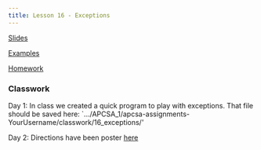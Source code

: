 ```yaml
---
title: Lesson 16 - Exceptions
---
```


[Slides](https://github.com/novillo-cs/apcsa_material/blob/main/lessons/16_wrapper_classes.pdf)

[Examples](https://github.com/novillo-cs/apcsa_material/tree/main/lessons/17_exceptions_class_examples)

[Homework](https://novillo-cs.github.io/apcsa/homework/17_hw_exceptions/)

### Classwork

Day 1: In class we created a quick program to play with exceptions. That file should be saved here:  `.../APCSA_1/apcsa-assignments-YourUsername/classwork/16_exceptions/'

Day 2: Directions have been poster [here](https://github.com/novillo-cs/apcsa_material/blob/main/classwork/16_exceptions/directions.md)
